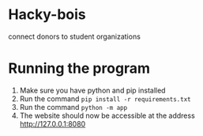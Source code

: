 # Hacky-bois
 connect donors to student organizations


# Running the program

1. Make sure you have python and pip installed
2. Run the command ```pip install -r requirements.txt```
3. Run the command ```python -m app```
4. The website should now be accessible at the address http://127.0.0.1:8080
